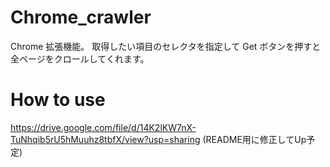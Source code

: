 # Chrome_crawler
Chrome 拡張機能。
取得したい項目のセレクタを指定して Get ボタンを押すと全ページをクロールしてくれます。
# How to use
https://drive.google.com/file/d/14K2lKW7nX-TuNhqib5rU5hMuuhz8tbfX/view?usp=sharing
(README用に修正してUp予定)
